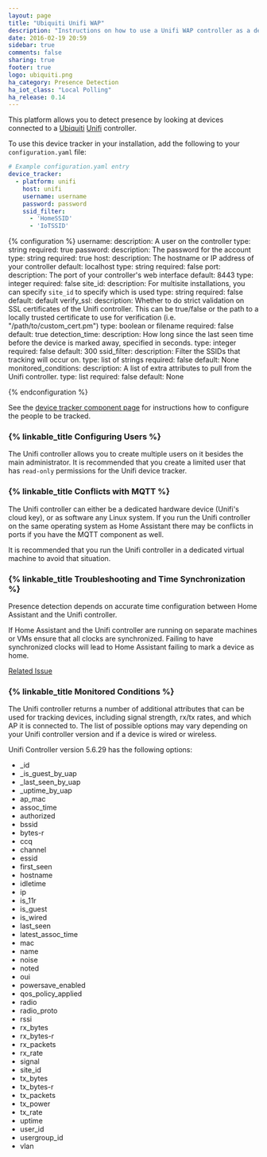 ```yaml
---
layout: page
title: "Ubiquiti Unifi WAP"
description: "Instructions on how to use a Unifi WAP controller as a device tracker module."
date: 2016-02-19 20:59
sidebar: true
comments: false
sharing: true
footer: true
logo: ubiquiti.png
ha_category: Presence Detection
ha_iot_class: "Local Polling"
ha_release: 0.14
---
```


This platform allows you to detect presence by looking at devices connected to a [Ubiquiti](http://ubnt.com/) [Unifi](https://www.ubnt.com/enterprise/#unifi) controller.

To use this device tracker in your installation, add the following to your `configuration.yaml` file:

```yaml
# Example configuration.yaml entry
device_tracker:
  - platform: unifi
    host: unifi
    username: username
    password: password
    ssid_filter:
      - 'HomeSSID'
      - 'IoTSSID'
```

{% configuration %}
username:
    description: A user on the controller
    type: string
    required: true
password:
    description: The password for the account
    type: string
    required: true
host:
    description: The hostname or IP address of your controller
    default: localhost
    type: string
    required: false
port:
    description: The port of your controller's web interface
    default: 8443
    type: integer
    required: false
site_id:
    description: For multisite installations, you can specify `site_id` to specify which is used
    type: string
    required: false
    default: default
verify_ssl:
    description: Whether to do strict validation on SSL certificates of the Unifi controller. This can be true/false or the path to a locally trusted certificate to use for verification (i.e. "/path/to/custom_cert.pm")
    type: boolean or filename
    required: false
    default: true
detection_time:
    description: How long since the last seen time before the device is marked away, specified in seconds.
    type: integer
    required: false
    default: 300
ssid_filter:
    description: Filter the SSIDs that tracking will occur on.
    type: list of strings
    required: false
    default: None
monitored_conditions:
    description: A list of extra attributes to pull from the Unifi controller.
    type: list
    required: false
    default: None

{% endconfiguration %}

See the [device tracker component page](/components/device_tracker/) for instructions how to configure the people to be tracked.

### {% linkable_title Configuring Users %}

The Unifi controller allows you to create multiple users on it besides the main administrator. It is recommended that you create a limited user that has `read-only` permissions for the Unifi device tracker.

### {% linkable_title Conflicts with MQTT %}

The Unifi controller can either be a dedicated hardware device (Unifi's cloud key), or as software any Linux system. If you run the Unifi controller on the same operating system as Home Assistant there may be conflicts in ports if you have the MQTT component as well.

It is recommended that you run the Unifi controller in a dedicated virtual machine to avoid that situation.

### {% linkable_title Troubleshooting and Time Synchronization %}

Presence detection depends on accurate time configuration between Home Assistant and the Unifi controller.

If Home Assistant and the Unifi controller are running on separate machines or VMs ensure that all clocks are synchronized. Failing to have synchronized clocks will lead to Home Assistant failing to mark a device as home.

[Related Issue](https://github.com/home-assistant/home-assistant/issues/10507)

### {% linkable_title Monitored Conditions %}

The Unifi controller returns a number of additional attributes that can be used for tracking devices, including signal strength, rx/tx rates, and which AP it is connected to. The list of possible options may vary depending on your Unifi controller version and if a device is wired or wireless.

Unifi Controller version 5.6.29 has the following options:
  - _id
  - _is_guest_by_uap
  - _last_seen_by_uap
  - _uptime_by_uap
  - ap_mac
  - assoc_time
  - authorized
  - bssid
  - bytes-r
  - ccq
  - channel
  - essid
  - first_seen
  - hostname
  - idletime
  - ip
  - is_11r
  - is_guest
  - is_wired
  - last_seen
  - latest_assoc_time
  - mac
  - name
  - noise
  - noted
  - oui
  - powersave_enabled
  - qos_policy_applied
  - radio
  - radio_proto
  - rssi
  - rx_bytes
  - rx_bytes-r
  - rx_packets
  - rx_rate
  - signal
  - site_id
  - tx_bytes
  - tx_bytes-r
  - tx_packets
  - tx_power
  - tx_rate
  - uptime
  - user_id
  - usergroup_id
  - vlan
